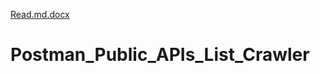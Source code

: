 [Read.md.docx](https://github.com/stelios357/Postman_Public_APIs_List_Crawler/files/7072733/Read.md.docx)
# Postman_Public_APIs_List_Crawler
